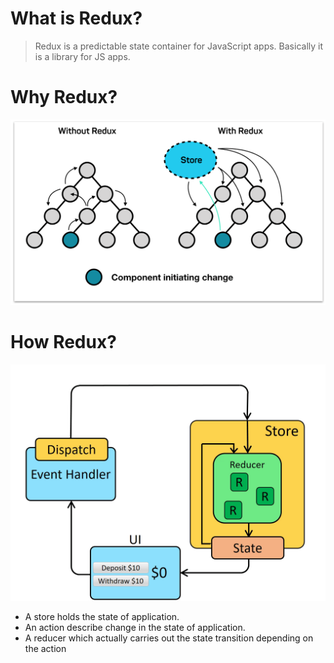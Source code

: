 # What is Redux?

> Redux is a predictable state container for JavaScript apps. Basically it is a library for JS apps.

# Why Redux?

![why redux](./assets/why-redux.png)

# How Redux?

![how redux](./assets/redux-arch.gif)

- A store holds the state of application.
- An action describe change in the state of application.
- A reducer which actually carries out the state transition depending on the action
